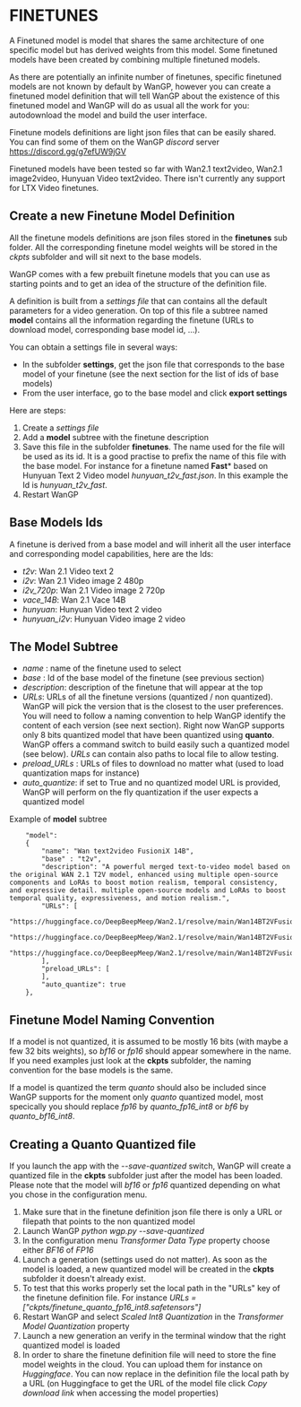 # FINETUNES

A Finetuned model is model that shares the same architecture of one specific model but has derived weights from this model. Some finetuned models have been created by combining multiple finetuned models.

As there are potentially an infinite number of finetunes, specific finetuned models are not known by default by WanGP, however you can create a finetuned model definition that will tell WanGP about the existence of this finetuned model and WanGP will do as usual all the work for you: autodownload the model and build the user interface.

Finetune models definitions are light json files that can be easily shared. You can find some of them on the WanGP *discord* server https://discord.gg/g7efUW9jGV

Finetuned models have been tested so far with Wan2.1 text2video, Wan2.1 image2video,  Hunyuan Video text2video. There isn't currently any support for LTX Video finetunes.

## Create a new Finetune Model Definition
All the finetune models definitions are json files stored in the **finetunes** sub folder. All the corresponding finetune model weights will be stored in the *ckpts* subfolder and will sit next to the base models.

WanGP comes with a few prebuilt finetune models that you can use as starting points and to get an idea of the structure of the definition file.

A definition is built from a *settings file* that can contains all the default parameters for a video generation. On top of this file a subtree named **model** contains all the information regarding the finetune (URLs to download model, corresponding base model id, ...).

You can obtain a settings file in several ways:
- In the subfolder **settings**, get the json file that corresponds to the base model of your finetune (see the next section for the list of ids of base models)
- From the user interface, go to the base model and click **export settings**

Here are steps:
1) Create a *settings file*
2) Add a **model** subtree with the finetune description
3) Save this file in the subfolder **finetunes**. The name used for the file will be used as its id. It is a good practise to prefix the name of this file with the base model. For instance for a finetune named **Fast*** based on  Hunyuan Text 2 Video model *hunyuan_t2v_fast.json*. In this example the Id is *hunyuan_t2v_fast*.
4) Restart WanGP

## Base Models Ids
A finetune is derived from a base model and will inherit all the user interface and corresponding model capabilities, here are the Ids:
- *t2v*: Wan 2.1 Video text 2 
- *i2v*: Wan 2.1 Video image 2 480p
- *i2v_720p*: Wan 2.1 Video image 2 720p
- *vace_14B*: Wan 2.1 Vace 14B
- *hunyuan*: Hunyuan Video text 2 video
- *hunyuan_i2v*: Hunyuan Video image 2 video

## The Model Subtree
- *name* : name of the finetune used to select
- *base* : Id of the base model of the finetune (see previous section)
- *description*: description of the finetune that will appear at the top
- *URLs*: URLs of all the finetune versions (quantized / non quantized). WanGP will pick the version that is the closest to the user preferences. You will need to follow a naming convention to help WanGP identify the content of each version (see next section). Right now WanGP supports only 8 bits quantized model that have been quantized using **quanto**. WanGP offers a command switch to build easily such a quantized model (see below). *URLs* can contain also paths to local file to allow testing.
- *preload_URLs* : URLs of files to download no matter what (used to load quantization maps for instance)
- *auto_quantize*: if set to True and no quantized model URL is provided, WanGP will perform on the fly quantization if the user expects a quantized model

Example of **model** subtree
```
	"model":
	{
		"name": "Wan text2video FusioniX 14B",
		"base" : "t2v",
		"description": "A powerful merged text-to-video model based on the original WAN 2.1 T2V model, enhanced using multiple open-source components and LoRAs to boost motion realism, temporal consistency, and expressive detail. multiple open-source models and LoRAs to boost temporal quality, expressiveness, and motion realism.",
		"URLs": [
			"https://huggingface.co/DeepBeepMeep/Wan2.1/resolve/main/Wan14BT2VFusioniX_fp16.safetensors",
			"https://huggingface.co/DeepBeepMeep/Wan2.1/resolve/main/Wan14BT2VFusioniX_quanto_fp16_int8.safetensors",
			"https://huggingface.co/DeepBeepMeep/Wan2.1/resolve/main/Wan14BT2VFusioniX_quanto_bf16_int8.safetensors"
		],
        "preload_URLs": [
        ],
		"auto_quantize": true
	},
```

## Finetune Model Naming Convention
If a model is not quantized, it is assumed to be mostly 16 bits (with maybe a few 32 bits weights), so *bf16* or *fp16* should appear somewhere in the name. If you need examples just look at the **ckpts** subfolder, the naming convention for the base models is the same.

If a model is quantized the term *quanto* should also be included since WanGP supports for the moment only *quanto* quantized model, most specically you should replace *fp16* by *quanto_fp16_int8* or *bf6* by *quanto_bf16_int8*. 

## Creating a Quanto Quantized file
If you launch the app with the *--save-quantized* switch, WanGP will create a quantized file in the **ckpts** subfolder just after the model has been loaded. Please note that the model will *bf16* or *fp16* quantized depending on what you chose in the configuration menu.

1) Make sure that in the finetune definition json file there is only a URL or filepath that points to the non quantized model
2) Launch WanGP *python wgp.py --save-quantized*
3) In the configuration menu *Transformer Data Type* property choose either *BF16* of *FP16*
4) Launch a generation (settings used do not matter). As soon as the model is loaded, a new quantized model  will be created in the **ckpts** subfolder it doesn't already exist.
5) To test that this works properly set the local path in the "URLs" key of the finetune definition file. For instance *URLs = ["ckpts/finetune_quanto_fp16_int8.safetensors"]*
6) Restart WanGP and select *Scaled Int8 Quantization* in the *Transformer Model Quantization* property
7) Launch a new generation an verify in the terminal window that the right quantized model is loaded
8) In order to share the finetune definition file will need to store the fine model weights in the cloud. You can upload them for instance on *Huggingface*. You can now replace in the definition file the local path by a URL (on Huggingface to get the URL of the model file click *Copy download link* when accessing the model properties)